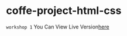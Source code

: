 # coffe-project-html-css
`workshop 1`
You Can View Live Version[here](https://ghaithben.github.io/coffe-project-html-css/)

